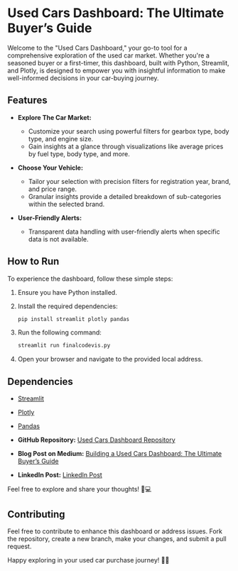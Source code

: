 # Used Cars Dashboard: The Ultimate Buyer’s Guide

Welcome to the "Used Cars Dashboard," your go-to tool for a comprehensive exploration of the used car market. Whether you're a seasoned buyer or a first-timer, this dashboard, built with Python, Streamlit, and Plotly, is designed to empower you with insightful information to make well-informed decisions in your car-buying journey.

## Features

- **Explore The Car Market:**
  - Customize your search using powerful filters for gearbox type, body type, and engine size.
  - Gain insights at a glance through visualizations like average prices by fuel type, body type, and more.

- **Choose Your Vehicle:**
  - Tailor your selection with precision filters for registration year, brand, and price range.
  - Granular insights provide a detailed breakdown of sub-categories within the selected brand.

- **User-Friendly Alerts:**
  - Transparent data handling with user-friendly alerts when specific data is not available.

## How to Run

To experience the dashboard, follow these simple steps:

1. Ensure you have Python installed.

2. Install the required dependencies:
    ```bash
    pip install streamlit plotly pandas
    ```

3. Run the following command:
    ```bash
    streamlit run finalcodevis.py
    ```

4. Open your browser and navigate to the provided local address.

## Dependencies

- [Streamlit](https://www.streamlit.io/)
- [Plotly](https://plotly.com/python/)
- [Pandas](https://pandas.pydata.org/)

- **GitHub Repository:**
  [Used Cars Dashboard Repository](https://github.com/MirzaRiyasatAli)

- **Blog Post on Medium:**
  [Building a Used Cars Dashboard: The Ultimate Buyer’s Guide](https://medium.com/@mirzariyasatali1/building-a-used-cars-dashboard-the-ultimate-buyers-guide-using-streamlit-plotly-and-python-f76dbb66e7a7)

- **LinkedIn Post:**
  [LinkedIn Post](https://www.linkedin.com/posts/mirza-riyasat-ali-688a58150_datascience-machinelearning-usedcarsales-activity-7130717130525720577-pIXj?utm_source=share&utm_medium=member_android)

Feel free to explore and share your thoughts! 🚗💻

## Contributing

Feel free to contribute to enhance this dashboard or address issues. Fork the repository, create a new branch, make your changes, and submit a pull request.

Happy exploring in your used car purchase journey! 🚗💡
